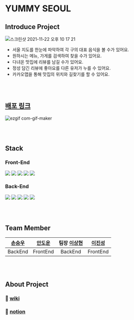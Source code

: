 # YUMMY SEOUL

## Introduce Project

![스크린샷 2021-11-22 오후 10 17 21](https://user-images.githubusercontent.com/78064720/143517274-a192bff1-ff1e-401f-ac7d-db911c0f3bc1.png)

 - 서울 지도를 한눈에 파악하여 각 구의 대표 음식을 볼 수가 있어요.
 - 원하시는 메뉴, 가게를 검색하여 찾을 수가 있어요.
 - 다녀온 맛집에 리뷰를 남길 수가 있어요.
 - 정성 담긴 리뷰에 좋아요를 다른 유저가 누를 수 있어요.
 - 카카오맵을 통해 맛집의 위치와 길찾기를 할 수 있어요.

<br></br>

## [배포 링크 ](https://www.yummyseoul.com)

![ezgif com-gif-maker](https://user-images.githubusercontent.com/78064720/146587861-fe7cca58-d76e-4745-b4c0-c4349dc31b47.gif)

<br></br>

## Stack

### Front-End

<div>
 <img src="https://img.shields.io/badge/typescript-0769AD?style=for-the-badge&logo=typescript&logoColor=white"> 
 <img src="https://img.shields.io/badge/react-61DAFB?style=for-the-badge&logo=react&logoColor=black">
  <img src="https://img.shields.io/badge/react router-6DB33F?style=for-the-badge&logo=react-router&logoColor=white">
 <img src="https://img.shields.io/badge/css-007396?style=for-the-badge&logo=css3&logoColor=white">
 <img src="https://img.shields.io/badge/html-E34F26?style=for-the-badge&logo=html5&logoColor=white">
</div>

### Back-End

<div>
 <img src="https://img.shields.io/badge/typescript-0769AD?style=for-the-badge&logo=typescript&logoColor=white"> 
 <img src="https://img.shields.io/badge/express-181717?style=for-the-badge&logo=express&logoColor=white">
 <img src="https://img.shields.io/badge/mysql-4479A1?style=for-the-badge&logo=mysql&logoColor=white">
 <img src="https://img.shields.io/badge/nestjs-white?style=for-the-badge&logo=nestjs&logoColor=red">
 <img src="https://img.shields.io/badge/jwt-7952B3?style=for-the-badge&logo=JSON%20web%20tokens&logoColor=white">
</div>

<br></br>

## Team Member

| [손승우](https://github.com/godyuo) | [안도운](https://github.com/DowoonAhn) | 팀장 [이상현](https://github.com/sanghyun94) | [이진성](https://github.com/CaliforniaLuv) |
|:----------:|:----------:|:----------:|:----------:|
| BackEnd | FrontEnd | BackEnd | FrontEnd |

<br></br>

## About Project

### 📄  [wiki](https://github.com/codestates/YUMMY-SEOUL/wiki) 
### 📄  [notion](https://github.com/codestates/YUMMY-SEOUL/wiki) 
